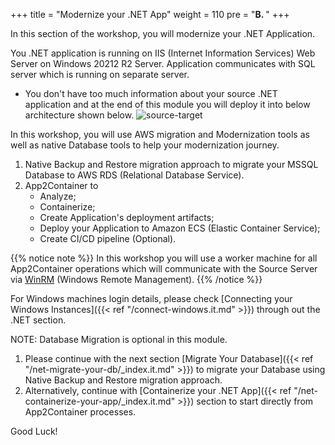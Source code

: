 +++
title = "Modernize your .NET App"
weight = 110
pre = "<b>B. </b>"
+++

In this section of the workshop, you will modernize your .NET Application.

You .NET application is running on IIS (Internet Information Services) Web Server on Windows 20212 R2 Server. Application communicates with SQL server which is running on separate server.

- You don't have too much information about your source .NET application and at the end of this module you will deploy it into below architecture shown below.
![source-target](/modernization/net-source-target.png)

In this workshop, you will use AWS migration and Modernization tools as well as native Database tools to help your modernization journey.

1. Native Backup and Restore migration approach to migrate your MSSQL Database to AWS RDS (Relational Database Service).
2. App2Container to
    - Analyze;
    - Containerize;
    - Create Application's deployment artifacts;
    - Deploy your Application to Amazon ECS (Elastic Container Service);
    - Create CI/CD pipeline (Optional).

{{% notice note %}}
In this workshop you will use a worker machine for all App2Container operations which will communicate with the Source Server via <a href="https://docs.microsoft.com/en-us/windows/win32/winrm/portal" target="_blank">WinRM</a> (Windows Remote Management).
{{% /notice %}}  

For Windows machines login details, please check  [Connecting your Windows Instances]({{< ref "/connect-windows.it.md" >}}) through out the .NET section.

NOTE: Database Migration is optional in this module.

1. Please continue with the next section [Migrate Your Database]({{< ref "/net-migrate-your-db/_index.it.md" >}}) to migrate your Database using Native Backup and Restore migration approach.
2. Alternatively,  continue with [Containerize your .NET App]({{< ref "/net-containerize-your-app/_index.it.md" >}})  section to start directly from App2Container processes.

Good Luck!
